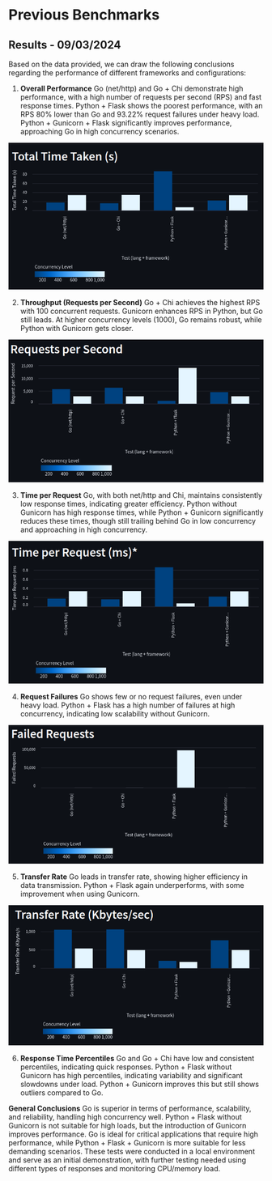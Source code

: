 # Previous Benchmarks

## Results - 09/03/2024

Based on the data provided, we can draw the following conclusions regarding the performance of different frameworks and configurations:

1. **Overall Performance**
Go (net/http) and Go + Chi demonstrate high performance, with a high number of requests per second (RPS) and fast response times. Python + Flask shows the poorest performance, with an RPS 80% lower than Go and 93.22% request failures under heavy load. Python + Gunicorn + Flask significantly improves performance, approaching Go in high concurrency scenarios.

![](analysis/imgs/hello_world/time_taken.png)


2. **Throughput (Requests per Second)**
Go + Chi achieves the highest RPS with 100 concurrent requests. Gunicorn enhances RPS in Python, but Go still leads. At higher concurrency levels (1000), Go remains robust, while Python with Gunicorn gets closer.

![](analysis/imgs/hello_world/rps.png)


3. **Time per Request**
Go, with both net/http and Chi, maintains consistently low response times, indicating greater efficiency. Python without Gunicorn has high response times, while Python + Gunicorn significantly reduces these times, though still trailing behind Go in low concurrency and approaching in high concurrency.

![](analysis/imgs/hello_world/time_p_r.png)


4. **Request Failures**
Go shows few or no request failures, even under heavy load. Python + Flask has a high number of failures at high concurrency, indicating low scalability without Gunicorn.

![](analysis/imgs/hello_world/failed.png)


5. **Transfer Rate**
Go leads in transfer rate, showing higher efficiency in data transmission. Python + Flask again underperforms, with some improvement when using Gunicorn.

![](analysis/imgs/hello_world/transfer_rate.png)


6. **Response Time Percentiles**
Go and Go + Chi have low and consistent percentiles, indicating quick responses. Python + Flask without Gunicorn has high percentiles, indicating variability and significant slowdowns under load. Python + Gunicorn improves this but still shows outliers compared to Go.

**General Conclusions**
Go is superior in terms of performance, scalability, and reliability, handling high concurrency well. Python + Flask without Gunicorn is not suitable for high loads, but the introduction of Gunicorn improves performance. Go is ideal for critical applications that require high performance, while Python + Flask + Gunicorn is more suitable for less demanding scenarios. These tests were conducted in a local environment and serve as an initial demonstration, with further testing needed using different types of responses and monitoring CPU/memory load.